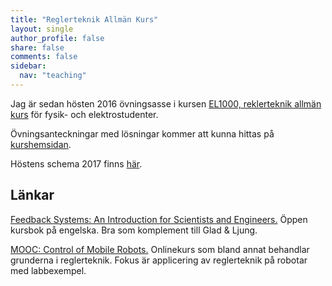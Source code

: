 ```yaml
---
title: "Reglerteknik Allmän Kurs"
layout: single
author_profile: false
share: false
comments: false
sidebar:
  nav: "teaching"
---
```

Jag är sedan hösten 2016 övningsasse i kursen [EL1000, reklerteknik allmän kurs](https://www.kth.se/student/kurser/kurs/EL1000/) för fysik- och elektrostudenter. 

Övningsanteckningar med lösningar kommer att kunna hittas på [kurshemsidan](https://kth.instructure.com/courses/2911/modules).

Höstens schema 2017 finns [här](https://tinyurl.com/schema2017).

## Länkar
[Feedback Systems: An Introduction for Scientists and Engineers.](http://www.cds.caltech.edu/~murray/amwiki/index.php/Main_Page)
Öppen kursbok på engelska. Bra som komplement till Glad & Ljung. 

[MOOC: Control of Mobile Robots.](https://www.coursera.org/learn/mobile-robot)
Onlinekurs som bland annat behandlar grunderna i reglerteknik. Fokus är applicering av reglerteknik på robotar med labbexempel. 